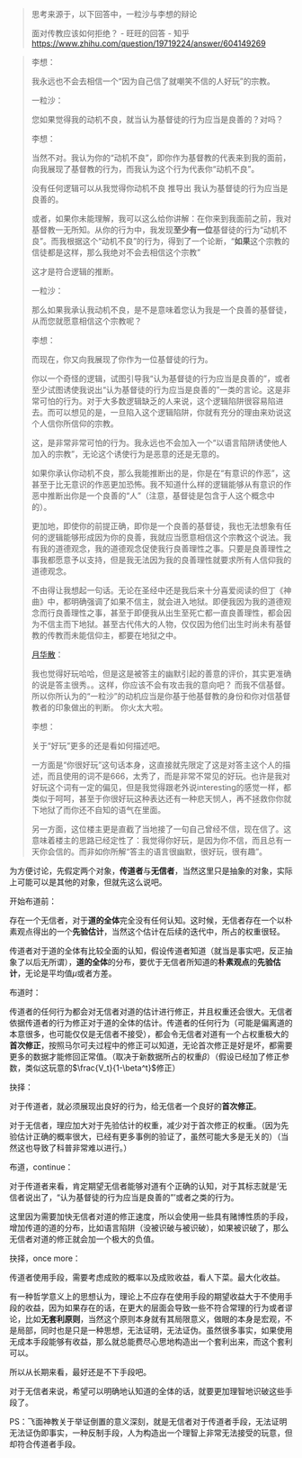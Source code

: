 > 思考来源于，以下回答中，一粒沙与李想的辩论
>
> 面对传教应该如何拒绝？ - 旺旺的回答 - 知乎
> https://www.zhihu.com/question/19719224/answer/604149269

> 李想：
>
> 我永远也不会去相信一个“因为自己信了就嘲笑不信的人好玩”的宗教。
>
> 一粒沙：
>
> 您如果觉得我的动机不良，就当认为基督徒的行为应当是良善的？对吗？
>
> 李想：
>
> 当然不对。我认为你的“动机不良”，即你作为基督教的代表来到我的面前，向我展现了基督教的行为，而我认为这个行为代表你“动机不良”。
>
> 没有任何逻辑可以从我觉得你动机不良 推导出 我认为基督徒的行为应当是良善的。
>
> 或者，如果你未能理解，我可以这么给你讲解：在你来到我面前之前，我对基督教一无所知。从你的行为中，我发现**至少有一位**基督徒的行为“动机不良”。而我根据这个“动机不良”的行为，得到了一个论断，“**如果**这个宗教的信徒都是这样，那么我绝对不会去相信这个宗教”
>
> 这才是符合逻辑的推断。
>
> 一粒沙：
>
> 那么如果我承认我动机不良，是不是意味着您认为我是一个良善的基督徒，从而您就愿意相信这个宗教呢？
>
> 李想：
>
> 而现在，你又向我展现了你作为一位基督徒的行为。
>
> 你以一个奇怪的逻辑，试图引导我“认为基督徒的行为应当是良善的”，或者至少试图诱使我说出“认为基督徒的行为应当是良善的”一类的言论。这是非常可怕的行为。对于大多数逻辑缺乏的人来说，这个逻辑陷阱很容易陷进去。而可以想见的是，一旦陷入这个逻辑陷阱，你就有充分的理由来劝说这个人信你所信仰的宗教。
>
> 这，是非常非常可怕的行为。我永远也不会加入一个“以语言陷阱诱使他人加入的宗教”，无论这个诱使行为是恶意的还是无意的。
>
> 如果你承认你动机不良，那么我能推断出的是，你是在“有意识的作恶”，这甚至于比无意识的作恶更加恐怖。我不知道什么样的逻辑能够从有意识的作恶中推断出你是一个良善的“人”（注意，基督徒是包含于人这个概念中的）。
>
> 更加地，即使你的前提正确，即你是一个良善的基督徒，我也无法想象有任何的逻辑能够形成因为你的良善，我就应当愿意相信这个宗教这个说法。我有我的道德观念，我的道德观念促使我行良善理性之事。只要是良善理性之事我都愿意予以支持，但是我无法因为我的良善理性就要求所有人信仰我的道德观念。
>
> 不由得让我想起一句话。无论在圣经中还是我后来十分喜爱阅读的但丁《神曲》中，都明确强调了如果不信主，就会进入地狱。即便我因为我的道德观念而行良善理性之事，甚至于即便我从出生至死亡都一直良善理性，都会因为不信主而下地狱。甚至古代伟大的人物，仅仅因为他们出生时尚未有基督教的传教而未能信仰主，都要在地狱之中。
>
> 
>
> 
>
> [月华散](https://www.zhihu.com/people/6a93f58a10ce3f199fdcb7e9bd956359)：
>
> 我也觉得好玩哈哈，但是这是被答主的幽默引起的善意的评价，其实更准确的说是答主很秀。。这样，你应该不会有攻击我的意向吧？
> 而我不信基督。
> 所以你所认为的“一粒沙”的动机应当是你基于他基督教的身份和你对信基督教者的印象做出的判断。
> 你火太大啦。
>
> 李想：
>
> 关于“好玩”更多的还是看如何描述吧。
>
> 一方面是“你很好玩”这句话本身，这直接就先限定了这是对答主这个人的描述，而且使用的词不是666，太秀了，而是非常不常见的好玩。也许是我对好玩这个词有一定的偏见，但是我觉得跟老外说interesting的感觉一样，都类似于呵呵，甚至于你很好玩这种表达还有一种悲天悯人，再不拯救你你就下地狱了而你还不自知的语气在里面。
>
> 另一方面，这位楼主更是直截了当地接了一句自己曾经不信，现在信了。这意味着楼主的思路已经定性了：我觉得你好玩，是因为你不信，而且总有一天你会信的。而非如你所解“答主的语言很幽默，很好玩，很有趣”。

为方便讨论，先假定两个对象，**传道者**与**无信者**，当然这里只是抽象的对象，实际上可能可以是其他的对象，但就先这么说吧。

开始布道前：

存在一个无信者，对于**道的全体**完全没有任何认知。这时候，无信者存在一个以朴素观点得出的一个**先验估计**，当然这个估计在后续的迭代中，所占的权重很轻。

传道者对于道的全体有比较全面的认知，假设传道者知道（就当是事实吧，反正抽象了以后无所谓），**道的全体**的分布，要优于无信者所知道的**朴素观点**的**先验估计**，无论是平均值$\mu$或者方差。

布道时：

传道者的任何行为都会对无信者对道的估计进行修正，并且权重还会很大。无信者依据传道者的行为修正对于道的全体的估计。传道者的任何行为（可能是偏离道的本意很多，也可能仅仅是无信者不接受），都会令无信者对道有一个占权重极大的**首次修正**，按照马尔可夫过程中的修正可以知道，无论首次修正是好是坏，都需要更多的数据才能修回正常值。（取决于新数据所占的权重$\beta$）（假设已经加了修正参数，类似这玩意的$\frac{V_t}{1-\beta^t}$修正）

抉择：

对于传道者，就必须展现出良好的行为，给无信者一个良好的**首次修正**。

对于无信者，理应加大对于先验估计的权重，减少对于首次修正的权重。（因为先验估计正确的概率很大，已经有更多事例的验证了，虽然可能大多是无关的）（当然这也导致了科普非常难以进行。）

布道，continue：

对于传道者来看，肯定期望无信者能够对道有个正确的认知，对于其标志就是‘无信者说出了，“认为基督徒的行为应当是良善的”’或者之类的行为。

这里因为需要加快无信者对道的修正速度，所以会使用一些具有赌博性质的手段，增加传道的道的分布，比如语言陷阱（没被识破与被识破），如果被识破了，那么无信者对道的修正就会加一个极大的负值。

抉择，once more：

传道者使用手段，需要考虑成败的概率以及成败收益，看人下菜。最大化收益。

有一种哲学意义上的思想认为，理论上不应存在使用手段的期望收益大于不使用手段的收益，因为如果存在的话，在更大的层面会导致一些不符合常理的行为或者谬论，比如**无套利原则**，当然这个原则本身就有其局限意义，做眼的本身是宏观，不是局部，同时也是只是一种思想，无法证明，无法证伪。虽然很多事实，如果使用无成本手段能够有收益，那么就总能费尽心思地构造出一个套利出来，而这个套利可以。

所以从长期来看，最好还是不下手段吧。

对于无信者来说，希望可以明确地认知道的全体的话，就要更加理智地识破这些手段了。

PS：飞面神教关于举证倒置的意义深刻，就是无信者对于传道者手段，无法证明无法证伪即事实，一种反制手段，人为构造出一个理智上非常无法接受的玩意，但却符合传道者手段。